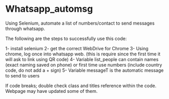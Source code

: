# Whatsapp_automsg
Using Selenium, automate a list of numbers/contact to send messages through whatsapp.

The following are the steps to successfully use this code:

1-  install selenium
2-  get the correct WebDrive for Chrome
3-  Using chrome, log once into whatsapp web. (this is require since the first time it will ask to link using QR code)
4-  Variable list_people can contain names (exact naming saved on phone) or first time use numbers (include country code, do not add a + sign)
5-  Variable messageT is the automatic message to send to users

If code breaks; double check class and titles reference within the code. Webpage may have updated some of them.
